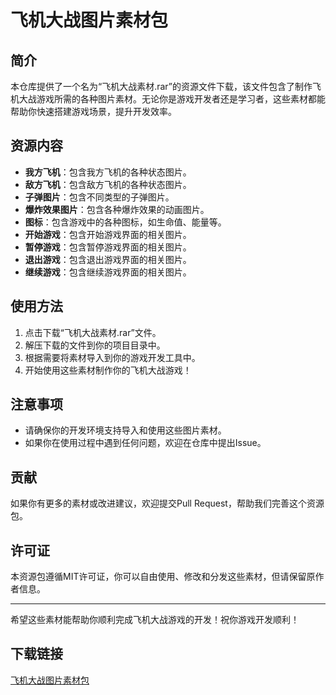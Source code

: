 # 飞机大战图片素材包

## 简介

本仓库提供了一个名为“飞机大战素材.rar”的资源文件下载，该文件包含了制作飞机大战游戏所需的各种图片素材。无论你是游戏开发者还是学习者，这些素材都能帮助你快速搭建游戏场景，提升开发效率。

## 资源内容

- **我方飞机**：包含我方飞机的各种状态图片。
- **敌方飞机**：包含敌方飞机的各种状态图片。
- **子弹图片**：包含不同类型的子弹图片。
- **爆炸效果图片**：包含各种爆炸效果的动画图片。
- **图标**：包含游戏中的各种图标，如生命值、能量等。
- **开始游戏**：包含开始游戏界面的相关图片。
- **暂停游戏**：包含暂停游戏界面的相关图片。
- **退出游戏**：包含退出游戏界面的相关图片。
- **继续游戏**：包含继续游戏界面的相关图片。

## 使用方法

1. 点击下载“飞机大战素材.rar”文件。
2. 解压下载的文件到你的项目目录中。
3. 根据需要将素材导入到你的游戏开发工具中。
4. 开始使用这些素材制作你的飞机大战游戏！

## 注意事项

- 请确保你的开发环境支持导入和使用这些图片素材。
- 如果你在使用过程中遇到任何问题，欢迎在仓库中提出Issue。

## 贡献

如果你有更多的素材或改进建议，欢迎提交Pull Request，帮助我们完善这个资源包。

## 许可证

本资源包遵循MIT许可证，你可以自由使用、修改和分发这些素材，但请保留原作者信息。

---

希望这些素材能帮助你顺利完成飞机大战游戏的开发！祝你游戏开发顺利！

## 下载链接

[飞机大战图片素材包](https://pan.quark.cn/s/c68a77104005)
